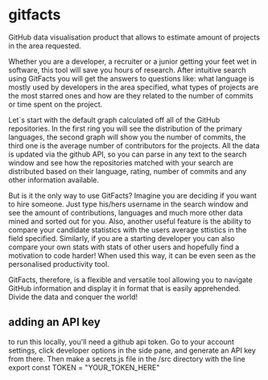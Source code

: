 # gitfacts
GitHub data visualisation product that allows to estimate amount of projects in the area requested. 

Whether you are a developer, a recruiter or a junior getting your feet wet in software, this tool will save you hours of research. After intuitive search using GitFacts you will get the answers to questions like: what language is mostly used by developers in the area specified, what types of projects are the most starred ones and how are they related to the number of commits or time spent on the project.

Let`s start with the default graph calculated off all of the GitHub repositories. In the first ring you will see the distribution of the primary languages, the second graph will show you the number of commits, the third one is the average number of contributors for the projects. All the data is updated via the github API, so you can parse in any text to the search window and see how the repositories matched with your search are distributed based on their language, rating, number of commits and any other information available.

But is it the only way to use GitFacts? Imagine you are deciding if you want to hire someone. Just type his/hers username in the search window and see the amount of contributions, languages and much more other data mined and sorted out for you. Also, another useful feature is the ability to compare your candidate statistics with the users average sttistics in the field specified. Similarly, if you are a starting developer you can also compare your own stats with stats of other users and hopefully find a motivation to code harder! When used this way, it can be even seen as the personalised productivity tool. 

GitFacts, therefore, is a flexible and versatile tool allowing you to navigate GitHub information and display it in format that is easily apprehended. Divide the data and conquer the world!


## adding an API key

to run this locally, you'll need a github api token. Go to your account settings, click developer options in the side pane, and generate an API key from there. Then make a secrets.js file in the /src directory with the line export const TOKEN = "YOUR_TOKEN_HERE" 